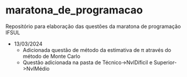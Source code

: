 # maratona_de_programacao
Repositório para elaboração das questões da maratona de programação IFSUL


- 13/03/2024
  - Adicionada questão de método da estimativa de π através do método de Monte Carlo
  - Questão adicionada na pasta de Técnico->NvlDíficil e Superior->NvlMédio